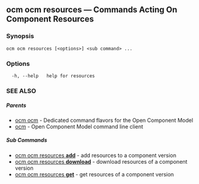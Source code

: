 ## ocm ocm resources &mdash; Commands Acting On Component Resources

### Synopsis

```
ocm ocm resources [<options>] <sub command> ...
```

### Options

```
  -h, --help   help for resources
```

### SEE ALSO

##### Parents

* [ocm ocm](ocm_ocm.md)	 - Dedicated command flavors for the Open Component Model
* [ocm](ocm.md)	 - Open Component Model command line client


##### Sub Commands

* [ocm ocm resources <b>add</b>](ocm_ocm_resources_add.md)	 - add resources to a component version
* [ocm ocm resources <b>download</b>](ocm_ocm_resources_download.md)	 - download resources of a component version
* [ocm ocm resources <b>get</b>](ocm_ocm_resources_get.md)	 - get resources of a component version

